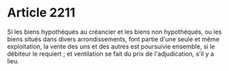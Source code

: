 # Article 2211

Si les biens hypothéqués au créancier et les biens non hypothéqués, ou les biens situés dans divers arrondissements, font partie d'une seule et même exploitation, la vente des uns et des autres est poursuivie ensemble, si le débiteur le requiert ; et ventilation se fait du prix de l'adjudication, s'il y a lieu.
